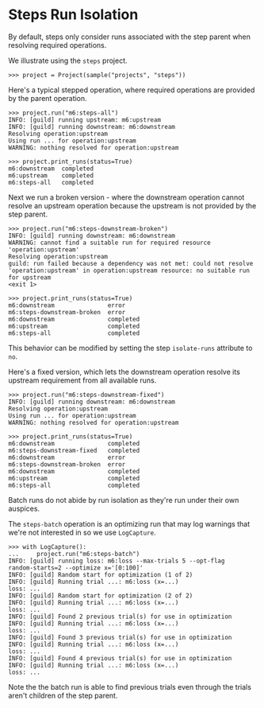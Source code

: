 # Steps Run Isolation

By default, steps only consider runs associated with the step parent
when resolving required operations.

We illustrate using the `steps` project.

    >>> project = Project(sample("projects", "steps"))

Here's a typical stepped operation, where required operations are
provided by the parent operation.

    >>> project.run("m6:steps-all")
    INFO: [guild] running upstream: m6:upstream
    INFO: [guild] running downstream: m6:downstream
    Resolving operation:upstream
    Using run ... for operation:upstream
    WARNING: nothing resolved for operation:upstream

    >>> project.print_runs(status=True)
    m6:downstream  completed
    m6:upstream    completed
    m6:steps-all   completed

Next we run a broken version - where the downstream operation cannot
resolve an upstream operation because the upstream is not provided by
the step parent.

    >>> project.run("m6:steps-downstream-broken")
    INFO: [guild] running downstream: m6:downstream
    WARNING: cannot find a suitable run for required resource 'operation:upstream'
    Resolving operation:upstream
    guild: run failed because a dependency was not met: could not resolve
    'operation:upstream' in operation:upstream resource: no suitable run for upstream
    <exit 1>

    >>> project.print_runs(status=True)
    m6:downstream               error
    m6:steps-downstream-broken  error
    m6:downstream               completed
    m6:upstream                 completed
    m6:steps-all                completed

This behavior can be modified by setting the step `isolate-runs`
attribute to `no`.

Here's a fixed version, which lets the downstream operation resolve
its upstream requirement from all available runs.

    >>> project.run("m6:steps-downstream-fixed")
    INFO: [guild] running downstream: m6:downstream
    Resolving operation:upstream
    Using run ... for operation:upstream
    WARNING: nothing resolved for operation:upstream

    >>> project.print_runs(status=True)
    m6:downstream               completed
    m6:steps-downstream-fixed   completed
    m6:downstream               error
    m6:steps-downstream-broken  error
    m6:downstream               completed
    m6:upstream                 completed
    m6:steps-all                completed

Batch runs do not abide by run isolation as they're run under their
own auspices.

The `steps-batch` operation is an optimizing run that may log warnings
that we're not interested in so we use `LogCapture`.

    >>> with LogCapture():
    ...     project.run("m6:steps-batch")
    INFO: [guild] running loss: m6:loss --max-trials 5 --opt-flag
    random-starts=2 --optimize x='[0:100]'
    INFO: [guild] Random start for optimization (1 of 2)
    INFO: [guild] Running trial ...: m6:loss (x=...)
    loss: ...
    INFO: [guild] Random start for optimization (2 of 2)
    INFO: [guild] Running trial ...: m6:loss (x=...)
    loss: ...
    INFO: [guild] Found 2 previous trial(s) for use in optimization
    INFO: [guild] Running trial ...: m6:loss (x=...)
    loss: ...
    INFO: [guild] Found 3 previous trial(s) for use in optimization
    INFO: [guild] Running trial ...: m6:loss (x=...)
    loss: ...
    INFO: [guild] Found 4 previous trial(s) for use in optimization
    INFO: [guild] Running trial ...: m6:loss (x=...)
    loss: ...

Note the the batch run is able to find previous trials even through
the trials aren't children of the step parent.
